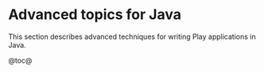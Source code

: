 <!--- Copyright (C) 2009-2020 Lightbend Inc. <https://www.lightbend.com> -->
# Advanced topics for Java

This section describes advanced techniques for writing Play applications in Java.

@toc@

